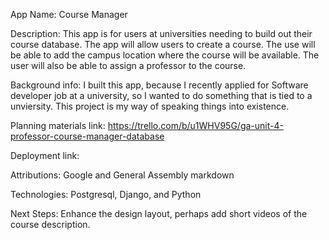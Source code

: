 App Name: Course Manager

Description: This app is for users at universities needing to build out their course database. The app will allow users to create a course. The use will be able to add the campus location where the course will be available. The user will also be able to assign a professor to the course. 

Background info: I built this app, because I recently applied for Software developer job at a university, so I wanted to do something that is tied to a unviersity. This project is my way of speaking things into existence.

Planning materials link: https://trello.com/b/u1WHV95G/ga-unit-4-professor-course-manager-database

Deployment link: 

Attributions: Google and General Assembly markdown

Technologies: Postgresql, Django, and Python

Next Steps: Enhance the design layout, perhaps add short videos of the course description.